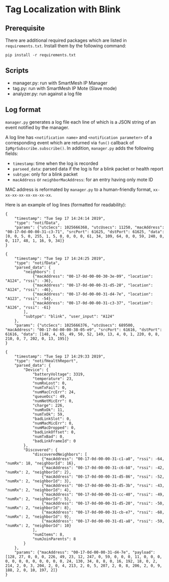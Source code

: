 # Tag Localization with Blink
## Prerequisite
There are additional required packages which are listed in
`requirements.txt`.  Install them by the following command:

```
pip install -r requirements.txt
```

## Scripts
* manager.py: run with SmartMesh IP Manager
* tag.py: run with SmartMesh IP Mote (Slave mode)
* analyzer.py: run against a log file

## Log format

`manager.py` generates a log file each line of which is a JSON string
of an event notified by the manager.

A log line has `<notification name>` and `<notification parameter>` of
a corresponding event which are returned via `fun()` callback of
`IpMgrSubscribe.subscribe()`. In addition, `manager.py` adds the
following fields:

* `timestamp`: time when the log is recorded
* `parseed_data`: parsed data if the log is for a blink packet or health report
* `subtype`: only for a blink packet
* `macAddress` or `neighborMacAddress`: for an entry having only mote ID

MAC address is reformated by `manager.py` to a human-friendly format,
`xx-xx-xx-xx-xx-xx-xx-xx`.

Here is an example of log lines (formatted for readability):
```
{
    "timestamp": "Tue Sep 17 14:24:14 2019",
    "type": "notifData",
    "params": {"utcSecs": 1025666368, "utcUsecs": 11250, "macAddress": "00-17-0d-00-00-31-c3-71", "srcPort": 61625, "dstPort": 61625, "data": [0, 0, 5, 0, 255, 1, 5, 0, 0, 0, 0, 61, 34, 109, 64, 0, 0, 59, 240, 0, 0, 117, 48, 1, 16, 9, 34]}
}

{
    "timestamp": "Tue Sep 17 14:24:25 2019",
    "type": "notifData",
    "parsed_data": {
        "neighbors": [
            {"macAddress": "00-17-0d-00-00-30-3e-09", "location": "A124", "rssi": -36},
            {"macAddress": "00-17-0d-00-00-31-d5-20", "location": "A124", "rssi": -46},
            {"macAddress": "00-17-0d-00-00-31-d4-7e", "location": "A123", "rssi": -54},
            {"macAddress": "00-17-0d-00-00-31-c3-37", "location": "A126", "rssi": -61}
        ],
        "subtype": "blink", "user_input": "A124"
    },
    "params": {"utcSecs": 1025666376, "utcUsecs": 689500, "macAddress": "00-17-0d-00-00-38-05-e9", "srcPort": 61616, "dstPort": 61616, "data": [148, 4, 65, 49, 50, 52, 149, 13, 4, 0, 1, 220, 0, 8, 210, 0, 7, 202, 0, 13, 195]}
}

{
    "timestamp": "Tue Sep 17 14:29:33 2019",
    "type": "notifHealthReport",
    "parsed_data": {
        "Device": {
            "batteryVoltage": 3319,
            "temperature": 23,
            "numRxLost": 0,
            "numTxFail": 0,
            "numMacCrcErr": 24,
            "queueOcc": 49,
            "numNetMicErr": 0,
            "charge": 226,
            "numRxOk": 11,
            "numTxOk": 59,
            "badLinkSlot": 0,
            "numMacMicErr": 0,
            "numMacDropped": 0,
            "badLinkOffset": 0,
            "numTxBad": 0,
            "badLinkFrameId": 0
        },
        "Discovered": {
            "discoveredNeighbors": [
                {"macAddress": "00-17-0d-00-00-31-c1-a0", "rssi": -64, "numRx": 18, "neighborId": 16},
                {"macAddress": "00-17-0d-00-00-31-c6-b8", "rssi": -42, "numRx": 2, "neighborId": 2},
                {"macAddress": "00-17-0d-00-00-31-d5-86", "rssi": -52, "numRx": 2, "neighborId": 3},
                {"macAddress": "00-17-0d-00-00-31-d5-3b", "rssi": -43, "numRx": 2, "neighborId": 4},
                {"macAddress": "00-17-0d-00-00-31-cc-40", "rssi": -49, "numRx": 2, "neighborId": 5},
                {"macAddress": "00-17-0d-00-00-31-d5-20", "rssi": -50, "numRx": 2, "neighborId": 8},
                {"macAddress": "00-17-0d-00-00-31-cb-e7", "rssi": -68, "numRx": 2, "neighborId": 9},
                {"macAddress": "00-17-0d-00-00-31-d1-a8", "rssi": -59, "numRx": 2, "neighborId": 10}
            ],
            "numItems": 8,
            "numJoinParents": 8
        }
    },
    "params": {"macAddress": "00-17-0d-00-00-31-d4-7e", "payload": [128, 27, 0, 0, 0, 226, 49, 23, 12, 247, 0, 59, 0, 0, 0, 11, 0, 0, 0, 0, 0, 0, 0, 0, 0, 0, 0, 0, 24, 130, 34, 8, 8, 0, 16, 192, 18, 0, 2, 214, 2, 0, 3, 204, 2, 0, 4, 213, 2, 0, 5, 207, 2, 0, 8, 206, 2, 0, 9, 188, 2, 0, 10, 197, 2]}
}
```
